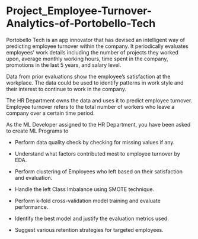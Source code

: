 # Project_Employee-Turnover-Analytics-of-Portobello-Tech
Portobello Tech is an app innovator that has devised an intelligent way of predicting employee turnover within the company. It periodically evaluates employees' work details including the number of projects they worked upon, average monthly working hours, time spent in the company, promotions in the last 5 years, and salary level. 

Data from prior evaluations show the employee’s satisfaction at the workplace. The data could be used to identify patterns in work style and their interest to continue to work in the company.  

The HR Department owns the data and uses it to predict employee turnover. Employee turnover refers to the total number of workers who leave a company over a certain time period. 

As the ML Developer assigned to the HR Department, you have been asked to create ML Programs to 

- Perform data quality check by checking for missing values if any. 

- Understand what factors contributed most to employee turnover by EDA. 

- Perform clustering of Employees who left based on their satisfaction and evaluation. 

- Handle the left Class Imbalance using SMOTE technique. 

- Perform k-fold cross-validation model training and evaluate performance.  

- Identify the best model and justify the evaluation metrics used.  

- Suggest various retention strategies for targeted employees. 
